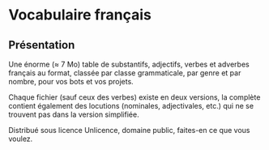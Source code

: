 # Vocabulaire français

## Présentation

Une énorme (≈ 7 Mo) table de substantifs, adjectifs, verbes et adverbes français au format, classée par classe grammaticale, par genre et par nombre, pour vos bots et vos projets.

Chaque fichier (sauf ceux des verbes) existe en deux versions, la complète contient également des locutions (nominales, adjectivales, etc.) qui ne se trouvent pas dans la version simplifiée.

Distribué sous licence Unlicence, domaine public, faites-en ce que vous voulez.

